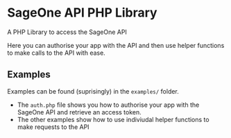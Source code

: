 SageOne API PHP Library
==============

A PHP Library to access the SageOne API

Here you can authorise your app with the API and then use helper functions to make calls to the API with ease.

Examples
--------------

Examples can be found (suprisingly) in the `examples/` folder.

* The `auth.php` file shows you how to authorise your app with the SageOne API and retrieve an access token.
* The other examples show how to use indiviudal helper functions to make requests to the API